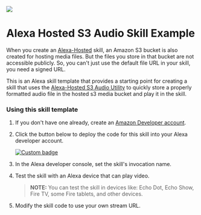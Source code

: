 ![](https://raw.githubusercontent.com/dabblelab/alexa-hosted-s3-audio-example-skill/main/assets/image.png)

# Alexa Hosted S3 Audio Skill Example

When you create an [Alexa-Hosted](https://developer.amazon.com/en-US/docs/alexa/hosted-skills/build-a-skill-end-to-end-using-an-alexa-hosted-skill.html) skill, an Amazon S3 bucket is also created for hosting media files. But the files you store in that bucket are not accessible publicly. So, you can't just use the default file URL in your skill, you need a signed URL.

This is an Alexa skill template that provides a starting point for creating a skill that uses the [Alexa-Hosted S3 Audio Utility](https://developer.amazon.com/en-US/docs/alexa/hosted-skills/build-a-skill-end-to-end-using-an-alexa-hosted-skill.html) to quickly store a properly formatted audio file in the hosted s3 media bucket and play it in the skill.

### Using this skill template

1. If you don't have one already, create an [Amazon Developer account](https://developer.amazon.com/).

2. Click the button below to deploy the code for this skill into your Alexa developer account.

   [![Custom badge](https://img.shields.io/endpoint?url=https://badges-shields-io-88j4y07yzimq.runkit.sh)](https://deploy.dabble.dev/deploy/v2/yojf15ci7h)

3. In the Alexa developer console, set the skill's invocation name.

4. Test the skill with an Alexa device that can play video.

   > **NOTE:** You can test the skill in devices like: Echo Dot, Echo Show, Fire TV, some Fire tablets, and other devices.

5. Modify the skill code to use your own stream URL.



